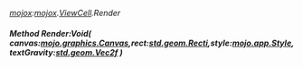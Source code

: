 _[mojox](../../modules/mojox/mojox-module.md):[mojox](../../modules/mojox/mojox-module.md).[ViewCell](../../modules/mojox/mojox-viewcell.md).Render_
##### Method Render:Void( canvas:[mojo.graphics.Canvas](../../modules/mojo/mojo-graphics-canvas.md),rect:[std.geom.Recti](../../modules/std/std-geom-recti.md),style:[mojo.app.Style](../../modules/mojo/mojo-app-style.md),textGravity:[std.geom.Vec2f](../../modules/std/std-geom-vec2f.md) )
